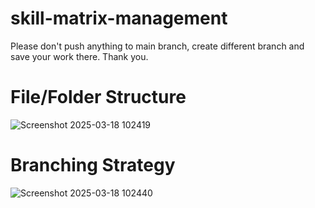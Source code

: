 # skill-matrix-management

Please don't push anything to main branch, create different branch and save your work there.
Thank you.

# File/Folder Structure
![Screenshot 2025-03-18 102419](https://github.com/user-attachments/assets/b2917dd2-4dde-4eaa-afa2-7e3f9f908572)

# Branching Strategy
![Screenshot 2025-03-18 102440](https://github.com/user-attachments/assets/5a662c4b-8767-4228-bd20-bba28cc08971)
